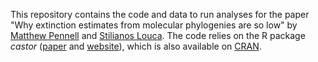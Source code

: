 This repository contains the code and data to run analyses for the paper "Why extinction estimates from molecular phylogenies are so low" by [Matthew Pennell](https://www.zoology.ubc.ca/person/matthew-pennell) and [Stilianos Louca](http://www.loucalab.com/). The code relies on the R package *castor* ([paper](https://academic.oup.com/bioinformatics/article/34/6/1053/4582279) and [website](http://www.loucalab.com/lib/php/index.php?section=Software&page=../../SECTION_Software/MODULE_Software/CLASS_Software/UNIT_castor/page.php)), which is also available on [CRAN](https://cran.r-project.org/web/packages/castor/index.html).

